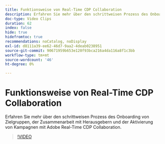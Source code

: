 ```yaml
---
title: Funktionsweise von Real-Time CDP Collaboration
description: Erfahren Sie mehr über den schrittweisen Prozess des Onboarding von Zielgruppen, der Zusammenarbeit mit Herausgebern und der Aktivierung von Kampagnen mit Adobe Real-Time CDP Collaboration.
doc-type: Video Clips
duration: 62
index: false
hide: true
hidefromtoc: true
recommendations: noCatalog, noDisplay
exl-id: d8111a39-ee62-46d7-9aa2-4deab0238951
source-git-commit: 90671959b653e120f93bca216a4da116a8f1c3bb
workflow-type: tm+mt
source-wordcount: '46'
ht-degree: 0%

---
```


# Funktionsweise von Real-Time CDP Collaboration

Erfahren Sie mehr über den schrittweisen Prozess des Onboarding von Zielgruppen, der Zusammenarbeit mit Herausgebern und der Aktivierung von Kampagnen mit Adobe Real-Time CDP Collaboration.

<!-- 62_OS511_3442426_61_how-realtime-cdp-collaboration-works -->
>[!VIDEO](https://video.tv.adobe.com/v/3459954/?learn=on&enablevpops=true&captions=ger)
